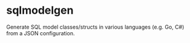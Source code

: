 # sqlmodelgen
Generate SQL model classes/structs in various languages (e.g. Go, C#) from a JSON configuration.
